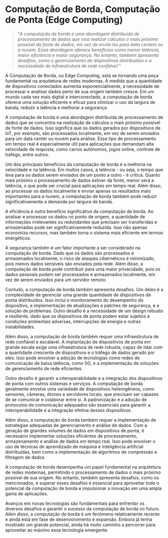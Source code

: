 # Computação de Borda, Computação de Ponta (Edge Computing)

>"*A computação de borda é uma abordagem distribuída de processamento de dados que visa realizar cálculos o mais próximo possível da fonte de dados, em vez de enviá-los para data centers ou a nuvem. Essa abordagem oferece benefícios como menor latência, maior eficiência e maior segurança. No entanto, também apresenta desafios, como o gerenciamento de dispositivos distribuídos e a necessidade de infraestrutura de rede confiável.*"

A Computação de Borda, ou Edge Computing, está se tornando uma peça fundamental na arquitetura de redes modernas. À medida que a quantidade de dispositivos conectados aumenta exponencialmente, a necessidade de processar e analisar dados perto de sua origem também cresce. Em um mundo cada vez mais digital e interconectado, a computação de borda oferece uma solução eficiente e eficaz para otimizar o uso da largura de banda, reduzir a latência e melhorar a segurança.

A computação de borda é uma abordagem distribuída de processamento de dados que se concentra na realização de cálculos o mais próximo possível da fonte de dados. Isso significa que os dados gerados por dispositivos de IoT, por exemplo, são processados localmente, em vez de serem enviados para um data center ou nuvem para análise. Esse tipo de processamento em tempo real é especialmente útil para aplicações que demandam alta velocidade de resposta, como carros autônomos, jogos online, controle de tráfego, entre outros.

Um dos principais benefícios da computação de borda é a melhoria na velocidade e na latência. Em muitos casos, a latência - ou seja, o tempo que leva para os dados serem enviados de um ponto a outro - é crítica. Quanto mais próximo o processamento de dados estiver da fonte, menor será a latência, o que pode ser crucial para aplicações em tempo real. Além disso, ao processar os dados localmente e enviar apenas os resultados mais importantes para a nuvem, a computação de borda também pode reduzir significativamente a demanda por largura de banda.

A eficiência é outro benefício significativo da computação de borda. Ao analisar e processar os dados no ponto de origem, a quantidade de informações irrelevantes ou redundantes que precisam ser transferidas e armazenadas pode ser significativamente reduzida. Isso não apenas economiza recursos, mas também torna o sistema mais eficiente em termos energéticos.

A segurança também é um fator importante a ser considerado na computação de borda. Dado que os dados são processados e armazenados localmente, o risco de ataques cibernéticos é minimizado, pois menos dados sensíveis são enviados pela rede. Além disso, a computação de borda pode contribuir para uma maior privacidade, pois os dados pessoais podem ser processados e armazenados localmente, em vez de serem enviados para um servidor remoto.

Contudo, a computação de borda também apresenta desafios. Um deles é a complexidade de gerenciar uma grande quantidade de dispositivos de ponta distribuídos. Isso inclui o monitoramento do desempenho do dispositivo, a implementação de atualizações e patches de segurança, e a solução de problemas. Outro desafio é a necessidade de um design robusto e resiliente, dado que os dispositivos de ponta podem estar sujeitos a condições ambientais adversas, interrupções de energia e outras instabilidades.

Além disso, a computação de borda também requer uma infraestrutura de rede confiável e escalável. A implantação de dispositivos de ponta em grande escala exige uma infraestrutura de rede robusta, capaz de lidar com a quantidade crescente de dispositivos e o tráfego de dados gerado por eles. Isso pode envolver a adoção de tecnologias como redes de comunicação de baixa latência, como 5G, e a implementação de soluções de gerenciamento de rede eficientes.

Outro desafio é garantir a interoperabilidade e a integração dos dispositivos de ponta com outros sistemas e serviços. A computação de borda geralmente envolve uma variedade de dispositivos heterogêneos, como sensores, câmeras, drones e servidores locais, que precisam ser capazes de se comunicar e colaborar entre si. A padronização e a adoção de protocolos de comunicação adequados são essenciais para garantir a interoperabilidade e a integração efetiva desses dispositivos.

Além disso, a computação de borda também requer a implementação de estratégias adequadas de gerenciamento e análise de dados. Com a geração de grandes volumes de dados em dispositivos de ponta, é necessário implementar soluções eficientes de processamento, armazenamento e análise de dados em tempo real. Isso pode envolver o uso de técnicas de aprendizado de máquina e inteligência artificial distribuídas, bem como a implementação de algoritmos de compressão e filtragem de dados.

A computação de borda desempenha um papel fundamental na arquitetura de redes modernas, permitindo o processamento de dados o mais próximo possível de sua origem. No entanto, também apresenta desafios, como os mencionados, e superar esses desafios é essencial para aproveitar todo o potencial da computação de borda e impulsionar a inovação em uma ampla gama de aplicações. 

Avanços em novas tecnologias são fundamentais para enfrentar os diversos desafios e garantir o sucesso da computação de borda no futuro. Além disso, a computação de borda é um fenômeno relativamente recente e ainda está em fase de desenvolvimento e expansão. Embora já tenha mostrado um grande potencial, ainda há muito caminho a percorrer para aproveitar ao máximo essa tecnologia emergente.